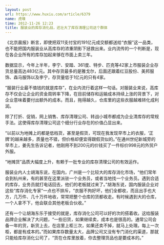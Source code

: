 ```yaml
---
layout: post
url: https://www.huxiu.com/article/6379
name: 虎嗅
time: 2012-11-26 12:23
title: 服装业的库存消化战，还壮大了库存清理公司这个群体
---
```

《北京晨报》断言，即使把双11支付宝的191亿元成交额都送给“衣服”这一品类，也不能把国内服装业从高库存的浓重阴影下拯救出来。业内流传的一个判断是，现在各企业所有的库存加起来够在市面上卖三年。

数据显示，今年上半年，李宁、安踏、361度、特步、匹克等42家上市服装企业存货总量高达483亿元。其中存货最多的是雅戈尔，后面还跟着红豆股份、美邦服饰、森马服饰以及李宁，存货量低于1亿元的只有4家。

“服装行业最不值钱的就是库存”，在业内流行着这样一句话。对服装业来说，高库存不仅会让企业的资金周转率下降，在目前储存和运输成本持续上涨的背景下，对企业意味着要付出额外的成本。而且，拖得越久，仓库里的这些衣服越难转化成利润。

除了打折、促销，网上销售、库存清理公司、转战小城市都成为企业清库存的常规手法。这使得库存清理公司这个细分行业存在的价值凸显出来。

“以前以为地摊上的都是低档货，甚至是假货，可现在我发现早市上的衣服，‘正牌’的越来越多，质量也不错，但价格却便宜得跟假货似的。”在通州世纪新城旁的早市上，姜先生告诉记者，他刚用不到200元的价钱买了一件标价998元的外贸户外服。

“地摊货”品质大幅度上升，有赖于一批专业的库存清理公司的有效运作。

服装业内人士胡海东说，在国内，广州是一个比较大的库存消化市场，“他们常年会到杭州来，有的甚至在这里派驻一个业务员，或者当地找一个业务员。遇到合适的库存，业务员就打电话回去，他们的老板就过来了。”胡海东说，国内服装企业对这些“库存消化专家”一点也不排斥，“衣服不拘好坏，他们全都收，而且出手也大方，几万件、几十万件地收，常常把整个仓库的货都收走。有时候遇到大的仓库，一个人拿不下，他会联合其他老板合伙收。”

还有一个让胡海东乐于接受的就是，库存消化公司可以好的次的搭着收。这给服装品牌企业解决了大问题，“一些旧货，如果继续卖，成本也是很高的。通常公司会备一年的货，新货上去，在店里上柜三次，如果还卖不掉，就马上处理。每上一次柜，都是有成本的。”而如果库存数量太大，品牌公司又没有专门消化的渠道，那就只能给库存消化公司了，“货在仓库里放着，你去整理货品也是要成本的。”

